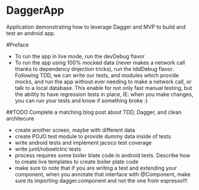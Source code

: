 # DaggerApp
Application demonstrating how to leverage Dagger and MVP to build and test an android app.

#Preface
 - To run the app in live mode, run the devDebug flavor
 - To run the app using 100% mocked data (never makes a network call thanks to dependency dnjection tricks),
 run the tddDebug flavor. Following TDD, we can write our tests, and modules which provide mocks, and run the app
 without ever needing to make a network call, or talk to a local database. This enable for not only fast manual testing,
 but the ability to have regression tests in place, IE: when you make changes, you can run your tests and know if something broke :)

##TODO Complete a matching blog post about TDD, Dagger, and clean architecure

- create another screen, maybe with different data
- create POJO test module to provide dummy data inside of tests
- write android tests and implement jacoco test coverage
- write junit/roboelctric tests 
- process requires some boiler blate code in android tests. Describe how to create live templates to create boiler plate code
- make sure to note that if you are writing a test and extending your component, when you annotate that interface with @Component, make sure its importing dagger.component and not the one from espresso!!!